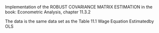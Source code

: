 Implementation of the ROBUST COVARIANCE MATRIX ESTIMATION in the book: Econometric Analysis, chapter 11.3.2

The data is the same data set as the Table 11.1 Wage Equation Estimatedby OLS
